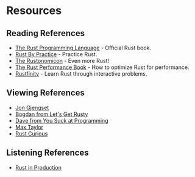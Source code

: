 # Resources

## Reading References
- [The Rust Programming Language](https://doc.rust-lang.org/book/) - Official Rust book.
- [Rust By Practice](https://practice.course.rs/) - Practice Rust.
- [The Rustonomicon](https://doc.rust-lang.org/nomicon/intro.html) - Even more Rust!
- [The Rust Performance Book](https://nnethercote.github.io/perf-book/) - How to optimize Rust for performance.
- [Rustfinity](https://www.rustfinity.com/) - Learn Rust through interactive problems.

## Viewing References
- [Jon Gjengset](https://www.youtube.com/@jonhoo)
- [Bogdan from Let's Get Rusty](https://www.youtube.com/@jonhoo)
- [Dave from You Suck at Programming](https://www.youtube.com/@yousuckatprogramming)
- [Max Taylor](https://www.youtube.com/@maxtaylordev)
- [Rust Curious](https://www.youtube.com/@RustCurious)

## Listening References
- [Rust in Production](https://open.spotify.com/show/0Hf6gWrzpSzXp1X0cebbsT?si=db39249cb66b4d9b)

